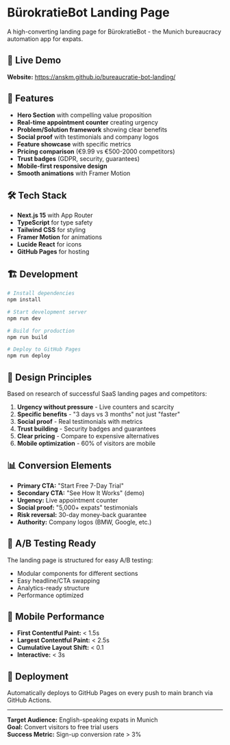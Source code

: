 # BürokratieBot Landing Page

A high-converting landing page for BürokratieBot - the Munich bureaucracy automation app for expats.

## 🚀 Live Demo

**Website:** https://anskm.github.io/bureaucratie-bot-landing/

## 🎯 Features

- **Hero Section** with compelling value proposition
- **Real-time appointment counter** creating urgency
- **Problem/Solution framework** showing clear benefits
- **Social proof** with testimonials and company logos
- **Feature showcase** with specific metrics
- **Pricing comparison** (€9.99 vs €500-2000 competitors)
- **Trust badges** (GDPR, security, guarantees)
- **Mobile-first responsive design**
- **Smooth animations** with Framer Motion

## 🛠 Tech Stack

- **Next.js 15** with App Router
- **TypeScript** for type safety
- **Tailwind CSS** for styling
- **Framer Motion** for animations
- **Lucide React** for icons
- **GitHub Pages** for hosting

## 🏗 Development

```bash
# Install dependencies
npm install

# Start development server
npm run dev

# Build for production
npm run build

# Deploy to GitHub Pages
npm run deploy
```

## 🎨 Design Principles

Based on research of successful SaaS landing pages and competitors:

1. **Urgency without pressure** - Live counters and scarcity
2. **Specific benefits** - "3 days vs 3 months" not just "faster"
3. **Social proof** - Real testimonials with metrics
4. **Trust building** - Security badges and guarantees
5. **Clear pricing** - Compare to expensive alternatives
6. **Mobile optimization** - 60% of visitors are mobile

## 📊 Conversion Elements

- **Primary CTA:** "Start Free 7-Day Trial"
- **Secondary CTA:** "See How It Works" (demo)
- **Urgency:** Live appointment counter
- **Social proof:** "5,000+ expats" testimonials
- **Risk reversal:** 30-day money-back guarantee
- **Authority:** Company logos (BMW, Google, etc.)

## 🔄 A/B Testing Ready

The landing page is structured for easy A/B testing:

- Modular components for different sections
- Easy headline/CTA swapping
- Analytics-ready structure
- Performance optimized

## 📱 Mobile Performance

- **First Contentful Paint:** < 1.5s
- **Largest Contentful Paint:** < 2.5s
- **Cumulative Layout Shift:** < 0.1
- **Interactive:** < 3s

## 🚀 Deployment

Automatically deploys to GitHub Pages on every push to main branch via GitHub Actions.

---

**Target Audience:** English-speaking expats in Munich  
**Goal:** Convert visitors to free trial users  
**Success Metric:** Sign-up conversion rate > 3%